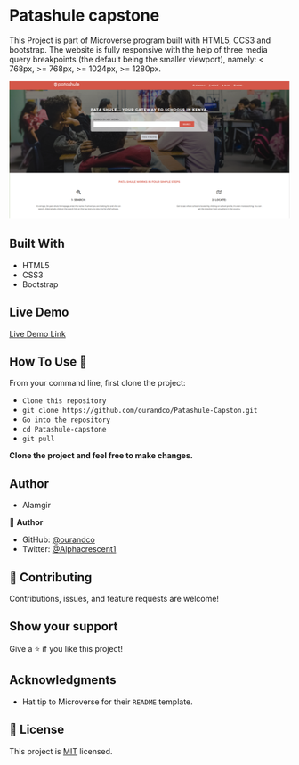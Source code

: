 # Patashule capstone

This Project is part of Microverse program built with HTML5, CCS3 and bootstrap.
The website is fully responsive with the help of three media query breakpoints (the default being the smaller viewport), namely: < 768px, >= 768px, >= 1024px, >= 1280px.

![screenshot of Patashule](./images/image.png)


## Built With

- HTML5
- CSS3
- Bootstrap

## Live Demo

[Live Demo Link](https://ourandco.github.io/Patashule-Capston/)


## How To Use 🔧

From your command line, first clone the project:

- `Clone this repository`
- `git clone https://github.com/ourandco/Patashule-Capston.git`
- `Go into the repository`
- `cd Patashule-capstone`
- `git pull`

**Clone the project and feel free to make changes.**

## Author

- Alamgir

👤 **Author**

- GitHub: [@ourandco](https://github.com/ourandco)
- Twitter: [@Alphacrescent1](https://twitter.com/alphacrescent1)

## 🤝 Contributing

Contributions, issues, and feature requests are welcome!

## Show your support

Give a ⭐️ if you like this project!

## Acknowledgments

- Hat tip to Microverse for their `README` template.

## 📝 License

This project is [MIT](https://opensource.org/licenses/MIT) licensed.

